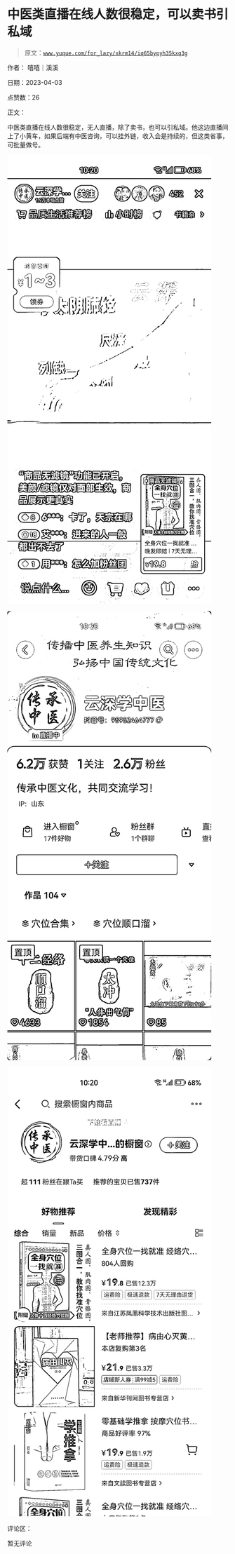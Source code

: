 # 中医类直播在线人数很稳定，可以卖书引私域

> 原文：[`www.yuque.com/for_lazy/xkrm14/iq65bypyh35kxq3g`](https://www.yuque.com/for_lazy/xkrm14/iq65bypyh35kxq3g)

作者： 嘻嘻｜溪溪

日期：2023-04-03

点赞数：26

正文：

中医类直播在线人数很稳定，无人直播，除了卖书，也可以引私域。他这边直播间上了小黄车，如果后端有中医咨询，可以挂外链，收入会是持续的，但这类省事，可批量做号。

![](img/885aa5d942474bf0342f4202c813b00d.png)

![](img/c1ae616f9b3157d1335763fd76650606.png)

![](img/2a46a8c92e91afe78abf0396e8268c29.png)

评论区：

暂无评论



